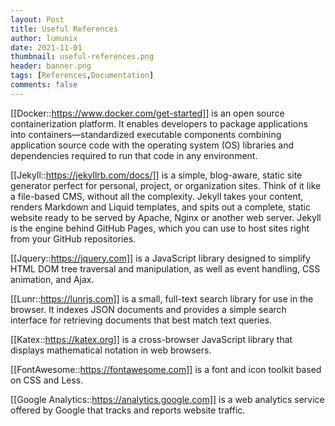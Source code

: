 ```yaml
---
layout: Post
title: Useful References
author: lumunix
date: 2021-11-01
thumbnail: useful-references.png
header: banner.png
tags: [References,Documentation]
comments: false
---
```


[[Docker::https://www.docker.com/get-started]] is an open source containerization platform. It enables developers to package applications into containers—standardized executable components combining application source code with the operating system (OS) libraries and dependencies required to run that code in any environment.


[[Jekyll::https://jekyllrb.com/docs/]] is a simple, blog-aware, static site generator perfect for personal, project, or organization sites. Think of it like a file-based CMS, without all the complexity. Jekyll takes your content, renders Markdown and Liquid templates, and spits out a complete, static website ready to be served by Apache, Nginx or another web server. Jekyll is the engine behind GitHub Pages, which you can use to host sites right from your GitHub repositories.

[[Jquery::https://jquery.com]] is a JavaScript library designed to simplify HTML DOM tree traversal and manipulation, as well as event handling, CSS animation, and Ajax.

[[Lunr::https://lunrjs.com]] is a small, full-text search library for use in the browser. It indexes JSON documents and provides a simple search interface for retrieving documents that best match text queries.

[[Katex::https://katex.org]] is a cross-browser JavaScript library that displays mathematical notation in web browsers.

[[FontAwesome::https://fontawesome.com]] is a font and icon toolkit based on CSS and Less.

[[Google Analytics::https://analytics.google.com]] is a web analytics service offered by Google that tracks and reports website traffic.
